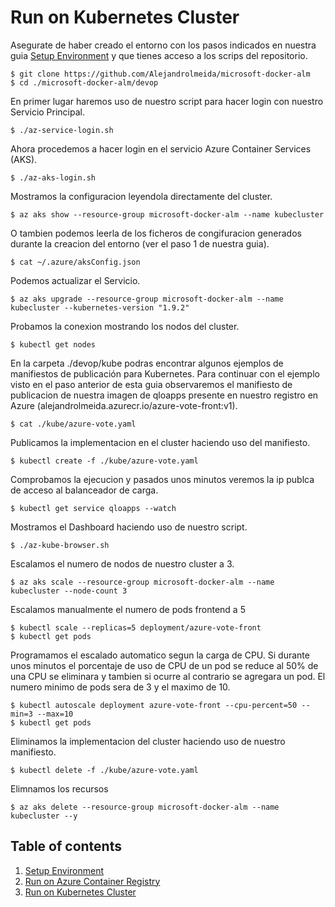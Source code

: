 # Run on Kubernetes Cluster

Asegurate de haber creado el entorno con los pasos indicados en nuestra guia [Setup Environment](1.%20Setup%20Environment.md) y que tienes acceso a los scrips del repositorio.

    $ git clone https://github.com/Alejandrolmeida/microsoft-docker-alm
    $ cd ./microsoft-docker-alm/devop

En primer lugar haremos uso de nuestro script para hacer login con nuestro Servicio Principal.

    $ ./az-service-login.sh

Ahora procedemos a hacer login en el servicio Azure Container Services (AKS).

    $ ./az-aks-login.sh

Mostramos la configuracion leyendola directamente del cluster.

    $ az aks show --resource-group microsoft-docker-alm --name kubecluster

O tambien podemos leerla de los ficheros de congifuracion generados durante la creacion del entorno (ver el paso 1 de nuestra guia).

    $ cat ~/.azure/aksConfig.json

Podemos actualizar el Servicio.

    $ az aks upgrade --resource-group microsoft-docker-alm --name kubecluster --kubernetes-version "1.9.2"

Probamos la conexion mostrando los nodos del cluster.

    $ kubectl get nodes
 
En la carpeta ./devop/kube podras encontrar algunos ejemplos de manifiestos de publicación para Kubernetes. Para continuar con el ejemplo visto en el paso anterior de esta guia observaremos el manifiesto de publicacion de nuestra imagen de qloapps presente en nuestro registro en Azure (alejandrolmeida.azurecr.io/azure-vote-front:v1).
    
    $ cat ./kube/azure-vote.yaml

Publicamos la implementacion en el cluster haciendo uso del manifiesto.
    
    $ kubectl create -f ./kube/azure-vote.yaml

Comprobamos la ejecucion y pasados unos minutos veremos la ip publca de acceso al balanceador de carga.
    
    $ kubectl get service qloapps --watch

Mostramos el Dashboard haciendo uso de nuestro script.
    
    $ ./az-kube-browser.sh

Escalamos el numero de nodos de nuestro cluster a 3.

    $ az aks scale --resource-group microsoft-docker-alm --name kubecluster --node-count 3

Escalamos manualmente el numero de pods frontend a 5

    $ kubectl scale --replicas=5 deployment/azure-vote-front
    $ kubectl get pods

Programamos el escalado automatico segun la carga de CPU. Si durante unos minutos el porcentaje de uso de CPU de un pod se reduce al 50% de una CPU se eliminara y tambien si ocurre al contrario se agregara un pod. El numero minimo de pods sera de 3 y el maximo de 10.  

    $ kubectl autoscale deployment azure-vote-front --cpu-percent=50 --min=3 --max=10
    $ kubectl get pods

Eliminamos la implementacion del cluster haciendo uso de nuestro manifiesto.
    
    $ kubectl delete -f ./kube/azure-vote.yaml

Elimnamos los recursos
    
    $ az aks delete --resource-group microsoft-docker-alm --name kubecluster --y

## Table of contents
1. [Setup Environment](1.%20Setup%20Environment.md)
2. [Run on Azure Container Registry](2.%20Run%20on%20Azure%20Container%20Registry.md)
3. [Run on Kubernetes Cluster](3.%20Run%20on%20Kubernetes%20Cluster.md)